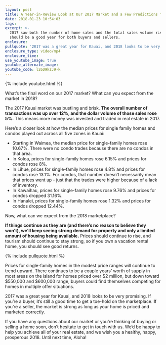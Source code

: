```yaml
---
layout: post
title: A Year-in-Review Look at Our 2017 Market and a Few Predictions for 2018
date: 2018-01-23 10:54:03
tags:
excerpt: >-
  2017 saw both the number of home sales and the total sales volume rise. 2018
  should be a good year for both buyers and sellers.
enclosure:
pullquote: '2017 was a great year for Kauai, and 2018 looks to be very promising.'
enclosure_type: video/mp4
enclosure_time:
use_youtube_image: true
youtube_alternate_image:
youtube_code: l26D9kzJ9-k
---
```



{% include youtube.html %}

What’s the final word on our 2017 market? What can you expect from the market in 2018?

The 2017 Kauai market was bustling and brisk. **The overall number of transactions was up over 12%, and the dollar volume of those sales rose 5%.** This means more money was invested and traded in real estate in 2017.

Here’s a closer look at how the median prices for single family homes and condos played out across all five zones in Kauai:

* Starting in Waimea, the median price for single-family homes rose 10.67%. There were no condo trades because there are no condos in that area.
* In Koloa, prices for single-family homes rose 6.15% and prices for condos rose 8%.
* In Lihue, prices for single-family homes rose 4.8% and prices for condos rose 13.1%. For condos, that number doesn’t necessarily mean that prices went up - just that the trades were higher because of a lack of inventory.
* In Kawaihau, prices for single-family homes rose 9.76% and prices for condos dropped 31.16%.
* In Hanalei, prices for single-family homes rose 1.32% and prices for condos dropped 12.44%.

Now, what can we expect from the 2018 marketplace?

**If things continue as they are (and there’s no reason to believe they won’t), we’ll keep seeing strong demand for property and only a limited amount of housing being available.** Prices should continue to rise, and tourism should continue to stay strong, so if you own a vacation rental home, you should see good returns.

{% include pullquote.html %}

Prices for single-family homes in the modest price ranges will continue to trend upward. There continues to be a couple years’ worth of supply in most areas on the island for homes priced over $2 million, but down toward $550,000 and $600,000 range, buyers could find themselves competing for homes in multiple offer situations.

2017 was a great year for Kauai, and 2018 looks to be very promising. If you’re a buyer, it’s still a good time to get a toe-hold on the marketplace. If you’re a seller, the market is strong as long as your home is priced and marketed correctly.

If you have any questions about our market or you’re thinking of buying or selling a home soon, don’t hesitate to get in touch with us. We’d be happy to help you achieve all of your real estate, and we wish you a healthy, happy, prosperous 2018. Until next time, Aloha!

&nbsp;